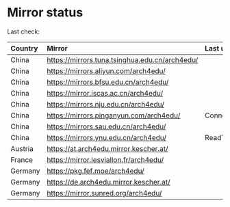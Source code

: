 <script src="./time.js"></script>
# Mirror status
Last check: <script type="text/javascript">localize(1676697465.6754043);</script>

|Country|Mirror|Last update|
|:------|:-----|:----------|
|China|https://mirrors.tuna.tsinghua.edu.cn/arch4edu/|<script type="text/javascript">localize(1676615780);</script>|
|China|https://mirrors.aliyun.com/arch4edu/|<script type="text/javascript">localize(1676615780);</script>|
|China|https://mirrors.bfsu.edu.cn/arch4edu/|<script type="text/javascript">localize(1676615780);</script>|
|China|https://mirror.iscas.ac.cn/arch4edu/|<script type="text/javascript">localize(1676615780);</script>|
|China|https://mirrors.nju.edu.cn/arch4edu/|<script type="text/javascript">localize(1676615780);</script>|
|China|https://mirrors.pinganyun.com/arch4edu/|ConnectionError|
|China|https://mirrors.sau.edu.cn/arch4edu/|<script type="text/javascript">localize(1673850842);</script>|
|China|https://mirrors.ynu.edu.cn/arch4edu/|ReadTimeout|
|Austria|https://at.arch4edu.mirror.kescher.at/|<script type="text/javascript">localize(1676615780);</script>|
|France|https://mirror.lesviallon.fr/arch4edu/|<script type="text/javascript">localize(1676615780);</script>|
|Germany|https://pkg.fef.moe/arch4edu/|<script type="text/javascript">localize(1676615780);</script>|
|Germany|https://de.arch4edu.mirror.kescher.at/|<script type="text/javascript">localize(1676615780);</script>|
|Germany|https://mirror.sunred.org/arch4edu/|<script type="text/javascript">localize(1676615780);</script>|

<script src="./tablefilter/tablefilter.js"></script>
<script src="./table.js"></script>